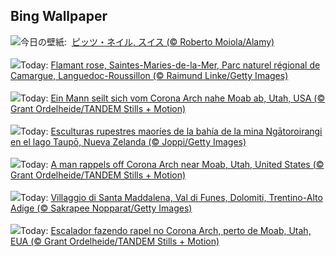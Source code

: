 ## Bing Wallpaper
![](https://www.bing.com/th?id=OHR.PizNairPeak_JA-JP2425115607_UHD.jpg&w=1000)今日の壁紙: &nbsp;[ピッツ・ネイル, スイス (© Roberto Moiola/Alamy)](https://www.bing.com/th?id=OHR.PizNairPeak_JA-JP2425115607_UHD.jpg)
<br><br/>
![](https://www.bing.com/th?id=OHR.Flamingos_FR-FR9616625186_UHD.jpg&w=1000)Today: [Flamant rose, Saintes-Maries-de-la-Mer, Parc naturel régional de Camargue, Languedoc-Roussillon (© Raimund Linke/Getty Images)](https://www.bing.com/th?id=OHR.Flamingos_FR-FR9616625186_UHD.jpg)
<br><br/>
![](https://www.bing.com/th?id=OHR.CoronaArch_DE-DE6360631129_UHD.jpg&w=1000)Today: [Ein Mann seilt sich vom Corona Arch nahe Moab ab, Utah, USA (© Grant Ordelheide/TANDEM Stills + Motion)](https://www.bing.com/th?id=OHR.CoronaArch_DE-DE6360631129_UHD.jpg)
<br><br/>
![](https://www.bing.com/th?id=OHR.MaoriRock_ES-ES4316358547_UHD.jpg&w=1000)Today: [Esculturas rupestres maoríes de la bahía de la mina Ngātoroirangi en el lago Taupō, Nueva Zelanda (© Joppi/Getty Images)](https://www.bing.com/th?id=OHR.MaoriRock_ES-ES4316358547_UHD.jpg)
<br><br/>
![](https://www.bing.com/th?id=OHR.CoronaArch_EN-GB9558906767_UHD.jpg&w=1000)Today: [A man rappels off Corona Arch near Moab, Utah, United States (© Grant Ordelheide/TANDEM Stills + Motion)](https://www.bing.com/th?id=OHR.CoronaArch_EN-GB9558906767_UHD.jpg)
<br><br/>
![](https://www.bing.com/th?id=OHR.SantaMaddalena_IT-IT2896067117_UHD.jpg&w=1000)Today: [Villaggio di Santa Maddalena, Val di Funes, Dolomiti, Trentino-Alto Adige (© Sakrapee Nopparat/Getty Images)](https://www.bing.com/th?id=OHR.SantaMaddalena_IT-IT2896067117_UHD.jpg)
<br><br/>
![](https://www.bing.com/th?id=OHR.CoronaArch_PT-BR8379386277_UHD.jpg&w=1000)Today: [Escalador fazendo rapel no Corona Arch, perto de Moab, Utah, EUA (© Grant Ordelheide/TANDEM Stills + Motion)](https://www.bing.com/th?id=OHR.CoronaArch_PT-BR8379386277_UHD.jpg)
<br><br/>
